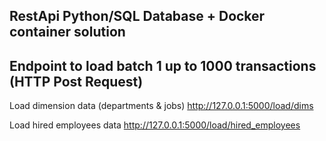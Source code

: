 ## RestApi Python/SQL Database + Docker container solution

## Endpoint to load batch 1 up to 1000 transactions (HTTP Post Request)

Load dimension data (departments & jobs)
http://127.0.0.1:5000/load/dims

Load hired employees data 
http://127.0.0.1:5000/load/hired_employees

